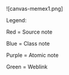 

![canvas-memex1.png]

Legend:

Red = Source note

Blue = Class note

Purple = Atomic note

Green = Weblink
